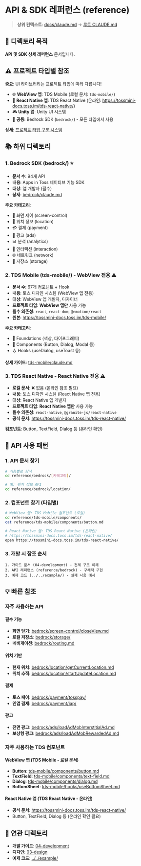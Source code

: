 # API & SDK 레퍼런스 (reference)

> **상위 컨텍스트**: [docs/claude.md](../claude.md) → [루트 CLAUDE.md](../../CLAUDE.md)

## 📌 디렉토리 목적

**API 및 SDK 상세 레퍼런스** 문서입니다.

## ⚠️ 프로젝트 타입별 참조

**중요**: UI 라이브러리는 프로젝트 타입에 따라 다릅니다!

- 🌐 **WebView 앱**: TDS Mobile (로컬 문서: `tds-mobile/`)
- 📱 **React Native 앱**: TDS React Native (온라인: https://tossmini-docs.toss.im/tds-react-native/)
- 🎮 **Unity 앱**: Unity UI 시스템
- 🔧 **공통**: Bedrock SDK (`bedrock/`) - 모든 타입에서 사용

**상세**: [프로젝트 타입 구분 시스템](../../CLAUDE.md#프로젝트-타입-구분-시스템)

## 📚 하위 디렉토리

### 1. Bedrock SDK (bedrock/) ⭐
- **문서 수**: 94개 API
- **내용**: Apps in Toss 네이티브 기능 SDK
- **대상**: 앱 개발자 (필수)
- **상세**: [bedrock/claude.md](bedrock/claude.md)

**주요 카테고리**:
- 📱 화면 제어 (screen-control)
- 📍 위치 정보 (location)
- 💳 결제 (payment)
- 📢 광고 (ads)
- 📊 분석 (analytics)
- 🎨 인터랙션 (interaction)
- 🌐 네트워크 (network)
- 💾 저장소 (storage)

### 2. TDS Mobile (tds-mobile/) - WebView 전용 ⚠️
- **문서 수**: 67개 컴포넌트 + Hook
- **내용**: 토스 디자인 시스템 (WebView 앱 전용)
- **대상**: WebView 앱 개발자, 디자이너
- **프로젝트 타입**: **WebView 앱만** 사용 가능
- **필수 의존성**: `react`, `react-dom`, `@emotion/react`
- **원본**: https://tossmini-docs.toss.im/tds-mobile/

**주요 카테고리**:
- 🎨 Foundations (색상, 타이포그래피)
- 🧩 Components (Button, Dialog, Modal 등)
- 🪝 Hooks (useDialog, useToast 등)

**상세 가이드**: [tds-mobile/claude.md](tds-mobile/claude.md)

### 3. TDS React Native - React Native 전용 ⚠️
- **로컬 문서**: ❌ 없음 (온라인 참조 필요)
- **내용**: 토스 디자인 시스템 (React Native 앱 전용)
- **대상**: React Native 앱 개발자
- **프로젝트 타입**: **React Native 앱만** 사용 가능
- **필수 의존성**: `react-native`, `@granite-js/react-native`
- **공식 문서**: https://tossmini-docs.toss.im/tds-react-native/

**컴포넌트**: Button, TextField, Dialog 등 (온라인 확인)

## 🎯 API 사용 패턴

### 1. API 문서 찾기
```bash
# 기능별로 탐색
cd reference/bedrock/[카테고리]/

# 예: 위치 정보 API
cd reference/bedrock/location/
```

### 2. 컴포넌트 찾기 (타입별)
```bash
# WebView 앱: TDS Mobile 컴포넌트 (로컬)
cd reference/tds-mobile/components/
cat reference/tds-mobile/components/button.md

# React Native 앱: TDS React Native (온라인)
# https://tossmini-docs.toss.im/tds-react-native/
open https://tossmini-docs.toss.im/tds-react-native/
```

### 3. 개발 시 참조 순서
```
1. 가이드 문서 (04-development) - 전체 구조 이해
2. API 레퍼런스 (reference/bedrock) - 구체적 구현
3. 예제 코드 (../../example/) - 실제 사용 예시
```

## 💡 빠른 참조

### 자주 사용하는 API

#### 필수 기능
- **화면 닫기**: [bedrock/screen-control/closeView.md](bedrock/screen-control/closeView.md)
- **로컬 저장소**: [bedrock/storage/](bedrock/storage/)
- **네비게이션**: [bedrock/routing.md](bedrock/routing.md)

#### 위치 기반
- **현재 위치**: [bedrock/location/getCurrentLocation.md](bedrock/get-current-location.md)
- **위치 추적**: [bedrock/location/startUpdateLocation.md](bedrock/location/startUpdateLocation.md)

#### 결제
- **토스 페이**: [bedrock/payment/tosspay/](bedrock/payment/tosspay/)
- **인앱 결제**: [bedrock/payment/iap/](bedrock/payment/iap/)

#### 광고
- **전면 광고**: [bedrock/ads/loadAdMobInterstitialAd.md](bedrock/ads/loadAdMobInterstitialAd.md)
- **보상형 광고**: [bedrock/ads/loadAdMobRewardedAd.md](bedrock/ads/loadAdMobRewardedAd.md)

### 자주 사용하는 TDS 컴포넌트

#### WebView 앱 (TDS Mobile - 로컬 문서)
- **Button**: [tds-mobile/components/button.md](tds-mobile/components/button.md)
- **TextField**: [tds-mobile/components/text-field.md](tds-mobile/components/text-field.md)
- **Dialog**: [tds-mobile/components/dialog.md](tds-mobile/components/dialog.md)
- **BottomSheet**: [tds-mobile/hooks/useBottomSheet.md](tds-mobile/hooks/useBottomSheet.md)

#### React Native 앱 (TDS React Native - 온라인)
- **공식 문서**: https://tossmini-docs.toss.im/tds-react-native/
- Button, TextField, Dialog 등 (온라인 확인 필요)

## 🔗 연관 디렉토리

- **개발 가이드**: [04-development](../04-development/claude.md)
- **디자인**: [03-design](../03-design/claude.md)
- **예제 코드**: [../../example/](../../example/claude.md)
